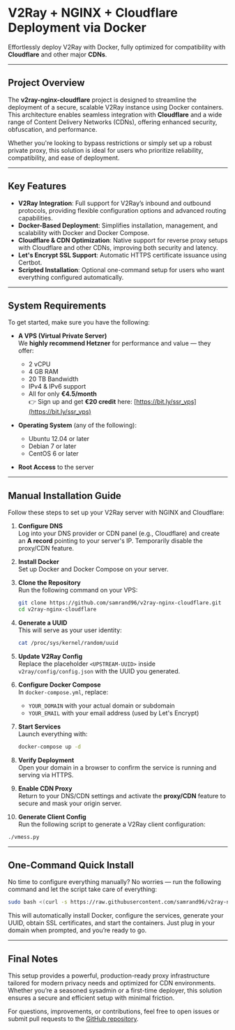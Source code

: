 # V2Ray + NGINX + Cloudflare Deployment via Docker

Effortlessly deploy V2Ray with Docker, fully optimized for compatibility with **Cloudflare** and other major **CDNs**.

---

## Project Overview

The **v2ray-nginx-cloudflare** project is designed to streamline the deployment of a secure, scalable V2Ray instance using Docker containers. This architecture enables seamless integration with **Cloudflare** and a wide range of Content Delivery Networks (CDNs), offering enhanced security, obfuscation, and performance.

Whether you're looking to bypass restrictions or simply set up a robust private proxy, this solution is ideal for users who prioritize reliability, compatibility, and ease of deployment.

---

## Key Features

- **V2Ray Integration**: Full support for V2Ray’s inbound and outbound protocols, providing flexible configuration options and advanced routing capabilities.
- **Docker-Based Deployment**: Simplifies installation, management, and scalability with Docker and Docker Compose.
- **Cloudflare & CDN Optimization**: Native support for reverse proxy setups with Cloudflare and other CDNs, improving both security and latency.
- **Let's Encrypt SSL Support**: Automatic HTTPS certificate issuance using Certbot.
- **Scripted Installation**: Optional one-command setup for users who want everything configured automatically.

---

## System Requirements

To get started, make sure you have the following:

- **A VPS (Virtual Private Server)**  
  We **highly recommend Hetzner** for performance and value — they offer:
  
  - 2 vCPU  
  - 4 GB RAM  
  - 20 TB Bandwidth  
  - IPv4 & IPv6 support  
  - All for only **€4.5/month**  
  👉 Sign up and get **€20 credit** here: [https://bit.ly/ssr_vps](https://bit.ly/ssr_vps)

- **Operating System** (any of the following):
  - Ubuntu 12.04 or later
  - Debian 7 or later
  - CentOS 6 or later

- **Root Access** to the server

---

## Manual Installation Guide

Follow these steps to set up your V2Ray server with NGINX and Cloudflare:

1. **Configure DNS**  
   Log into your DNS provider or CDN panel (e.g., Cloudflare) and create an **A record** pointing to your server's IP. Temporarily disable the proxy/CDN feature.

2. **Install Docker**  
   Set up Docker and Docker Compose on your server.

3. **Clone the Repository**  
   Run the following command on your VPS:
   ```bash
   git clone https://github.com/samrand96/v2ray-nginx-cloudflare.git
   cd v2ray-nginx-cloudflare
   ```

4. **Generate a UUID**  
   This will serve as your user identity:
   ```bash
   cat /proc/sys/kernel/random/uuid
   ```

5. **Update V2Ray Config**  
   Replace the placeholder `<UPSTREAM-UUID>` inside `v2ray/config/config.json` with the UUID you generated.

6. **Configure Docker Compose**  
   In `docker-compose.yml`, replace:
   - `YOUR_DOMAIN` with your actual domain or subdomain
   - `YOUR_EMAIL` with your email address (used by Let's Encrypt)

7. **Start Services**  
   Launch everything with:
   ```bash
   docker-compose up -d
   ```

8. **Verify Deployment**  
   Open your domain in a browser to confirm the service is running and serving via HTTPS.

9. **Enable CDN Proxy**  
   Return to your DNS/CDN settings and activate the **proxy/CDN** feature to secure and mask your origin server.

10. **Generate Client Config**  
   Run the following script to generate a V2Ray client configuration:
   ```bash
   ./vmess.py
   ```

---

## One-Command Quick Install

No time to configure everything manually? No worries — run the following command and let the script take care of everything:

```bash
sudo bash <(curl -s https://raw.githubusercontent.com/samrand96/v2ray-nginx-cloudflare/main/easy-install.sh)
```

This will automatically install Docker, configure the services, generate your UUID, obtain SSL certificates, and start the containers. Just plug in your domain when prompted, and you’re ready to go.

---

## Final Notes

This setup provides a powerful, production-ready proxy infrastructure tailored for modern privacy needs and optimized for CDN environments. Whether you’re a seasoned sysadmin or a first-time deployer, this solution ensures a secure and efficient setup with minimal friction.

For questions, improvements, or contributions, feel free to open issues or submit pull requests to the [GitHub repository](https://github.com/samrand96/v2ray-nginx-cloudflare).
